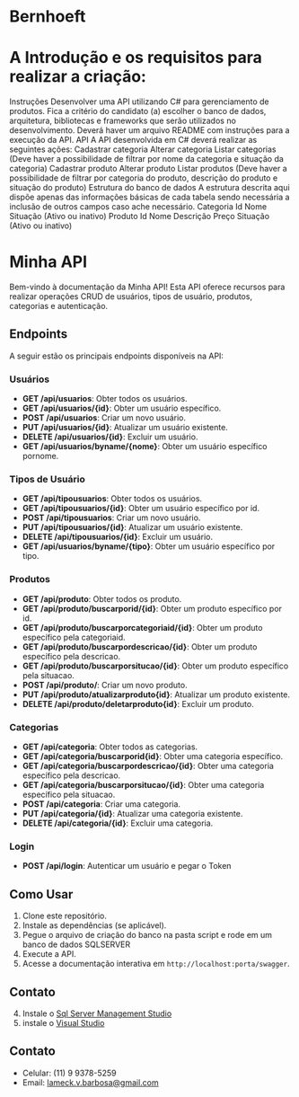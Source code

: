 # Bernhoeft

# A Introdução e os requisitos para realizar a criação:

Instruções
Desenvolver uma API utilizando C# para gerenciamento de produtos. Fica a critério do
candidato (a) escolher o banco de dados, arquitetura, bibliotecas e frameworks que serão
utilizados no desenvolvimento. Deverá haver um arquivo README com instruções para a
execução da API.
API
A API desenvolvida em C# deverá realizar as seguintes ações:
Cadastrar categoria
Alterar categoria
Listar categorias (Deve haver a possibilidade de filtrar por nome da categoria e situação
da categoria)
Cadastrar produto
Alterar produto
Listar produtos (Deve haver a possibilidade de filtrar por categoria do produto, descrição
do produto e situação do produto)
Estrutura do banco de dados
A estrutura descrita aqui dispõe apenas das informações básicas de cada tabela sendo
necessária a inclusão de outros campos caso ache necessário.
Categoria
Id
Nome
Situação (Ativo ou inativo)
Produto
Id
Nome
Descrição
Preço
Situação (Ativo ou inativo)

# Minha API

Bem-vindo à documentação da Minha API! Esta API oferece recursos para realizar operações CRUD de usuários, tipos de usuário, produtos, categorias e autenticação.

## Endpoints

A seguir estão os principais endpoints disponíveis na API:

### Usuários

- **GET /api/usuarios**: Obter todos os usuários.
- **GET /api/usuarios/{id}**: Obter um usuário específico.
- **POST /api/usuarios**: Criar um novo usuário.
- **PUT /api/usuarios/{id}**: Atualizar um usuário existente.
- **DELETE /api/usuarios/{id}**: Excluir um usuário.
- **GET /api/usuarios/byname/{nome}**: Obter um usuário específico pornome.

### Tipos de Usuário

- **GET /api/tipousuarios**: Obter todos os usuários.
- **GET /api/tipousuarios/{id}**: Obter um usuário específico por id.
- **POST /api/tipousuarios**: Criar um novo usuário.
- **PUT /api/tipousuarios/{id}**: Atualizar um usuário existente.
- **DELETE /api/tipousuarios/{id}**: Excluir um usuário.
- **GET /api/usuarios/byname/{tipo}**: Obter um usuário específico por tipo.

### Produtos

- **GET /api/produto**: Obter todos os produto.
- **GET /api/produto/buscarporid/{id}**: Obter um produto específico por id.
- **GET /api/produto/buscarporcategoriaid/{id}**: Obter um produto específico pela categoriaid.
- **GET /api/produto/buscarpordescricao/{id}**: Obter um produto específico pela descricao.
- **GET /api/produto/buscarporsitucao/{id}**: Obter um produto específico pela situacao.
- **POST /api/produto/**: Criar um novo produto.
- **PUT /api/produto/atualizarproduto{id}**: Atualizar um produto existente.
- **DELETE /api/produto/deletarproduto{id}**: Excluir um produto.

### Categorias

- **GET /api/categoria**: Obter todos as categorias.
- **GET /api/categoria/buscarporid{id}**: Obter uma categoria específico.
- **GET /api/categoria/buscarpordescricao/{id}**: Obter uma categoria específico pela descricao.
- **GET /api/categoria/buscarporsitucao/{id}**: Obter uma categoria específico pela situacao.
- **POST /api/categoria**: Criar uma categoria.
- **PUT /api/categoria/{id}**: Atualizar uma categoria existente.
- **DELETE /api/categoria/{id}**: Excluir uma categoria.

### Login

- **POST /api/login**: Autenticar um usuário e pegar o Token

## Como Usar

1. Clone este repositório.
2. Instale as dependências (se aplicável).
3. Pegue o arquivo de criação do banco na pasta script e rode em um banco de dados SQLSERVER
5. Execute a API.
6. Acesse a documentação interativa em `http://localhost:porta/swagger`.

## Contato
4. Instale o [Sql Server Management Studio](https://learn.microsoft.com/en-us/sql/ssms/download-sql-server-management-studio-ssms?view=sql-server-ver16)
5. instale o [Visual Studio](https://visualstudio.microsoft.com/pt-br/downloads/)
   
## Contato

- Celular: (11) 9 9378-5259
- Email: lameck.v.barbosa@gmail.com
